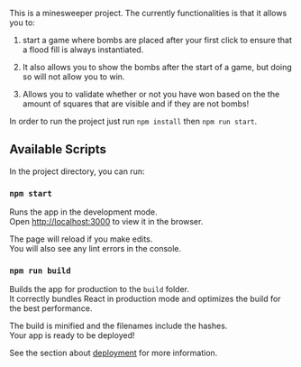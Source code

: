 This is a minesweeper project. The currently functionalities is that it allows you to:

1) start a game where bombs are placed after your first click to ensure that a flood fill is always instantiated.

2) It also allows you to show the bombs after the start of a game, but doing so will not allow you to win.

3) Allows you to validate whether or not you have won based on the the amount of squares that are visible and if they are not bombs!

In order to run the project just run `npm install` then `npm run start`.

## Available Scripts

In the project directory, you can run:

### `npm start`

Runs the app in the development mode.<br>
Open [http://localhost:3000](http://localhost:3000) to view it in the browser.

The page will reload if you make edits.<br>
You will also see any lint errors in the console.

### `npm run build`

Builds the app for production to the `build` folder.<br>
It correctly bundles React in production mode and optimizes the build for the best performance.

The build is minified and the filenames include the hashes.<br>
Your app is ready to be deployed!

See the section about [deployment](https://facebook.github.io/create-react-app/docs/deployment) for more information.
